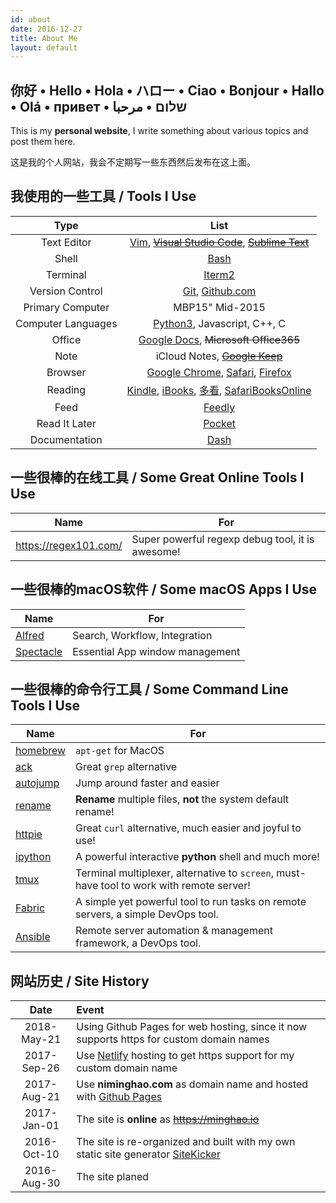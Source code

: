 ```yaml
---
id: about
date: 2016-12-27
title: About Me
layout: default
---
```


你好 • Hello • Hola • ハロー • Ciao • Bonjour • Hallo • Olá • привет • שלום • مرحبا
--------------------------------------------------------------------------------
This is my **personal website**, I write something about various topics and post them here.

这是我的个人网站，我会不定期写一些东西然后发布在这上面。

我使用的一些工具 / Tools I Use
--------------------------------------------------------------------------------
Type | List
:---:|:---:
Text Editor | [Vim](http://www.vim.org/), ~~[Visual Studio Code](http://code.visualstudio.com/)~~, ~~[Sublime Text](https://www.sublimetext.com/)~~
Shell | [Bash](https://www.gnu.org/software/bash/)
Terminal | [Iterm2](https://www.iterm2.com/index.html)
Version Control | [Git](https://git-scm.com/), [Github.com](https://github.com/)
Primary Computer | MBP15" Mid-2015
Computer Languages | [Python3](https://www.python.org/), Javascript, C++, C
Office | [Google Docs](https://www.google.com/docs/about/), ~~Microsoft Office365~~
Note | iCloud Notes, ~~[Google Keep](https://keep.google.com/)~~
Browser | [Google Chrome](https://www.google.com/chrome/), [Safari](https://www.apple.com/safari/), [Firefox](https://www.mozilla.org/en-US/firefox/)
Reading | [Kindle](https://kindle.amazon.com/), [iBooks](http://www.apple.com/ibooks/), [多看](http://www.duokan.com/), [SafariBooksOnline](https://www.safaribooksonline.com/)
Feed | [Feedly](http://feedly.com/)
Read It Later | [Pocket](https://getpocket.com/)
Documentation | [Dash](https://kapeli.com/dash)

一些很棒的在线工具 / Some Great Online Tools I Use
--------------------------------------------------------------------------------
Name | For
---|---
https://regex101.com/ | Super powerful regexp debug tool, it is awesome!

一些很棒的macOS软件 / Some macOS Apps I Use
--------------------------------------------------------------------------------
Name | For
---|---
[Alfred](https://www.alfredapp.com/) | Search, Workflow, Integration
[Spectacle](https://www.spectacleapp.com/) | Essential App window management

一些很棒的命令行工具 / Some Command Line Tools I Use
--------------------------------------------------------------------------------
Name | For
---|---
[homebrew](https://brew.sh/) | `apt-get` for MacOS
[ack](http://beyondgrep.com/ "a grep alternative") | Great `grep` alternative
[autojump](https://github.com/wting/autojump) | Jump around faster and easier
[rename](https://github.com/ap/rename) | **Rename** multiple files, **not** the system default rename!
[httpie](https://httpie.org/) | Great `curl` alternative, much easier and joyful to use!
[ipython](https://ipython.org/) | A powerful interactive **python** shell and much more!
[tmux](https://tmux.github.io/) | Terminal multiplexer, alternative to `screen`, must-have tool to work with remote server!
[Fabric](http://www.fabfile.org/) | A simple yet powerful tool to run tasks on remote servers, a simple DevOps tool.
[Ansible](https://www.ansible.com/) | Remote server automation & management framework, a DevOps tool.

网站历史 / Site History
--------------------------------------------------------------------------------
Date | Event
:---:|:----
2018-May-21 | Using Github Pages for web hosting, since it now supports https for custom domain names
2017-Sep-26 | Use [Netlify](https://www.netlify.com/) hosting to get https support for my custom domain name
2017-Aug-21 | Use **niminghao.com** as domain name and hosted with [Github Pages](https://pages.github.com/)
2017-Jan-01 | The site is **online** as ~~https://minghao.io~~
2016-Oct-10 | The site is re-organized and built with my own static site generator [SiteKicker](https://github.com/nmhnmh/sitekicker)
2016-Aug-30 | The site planed
